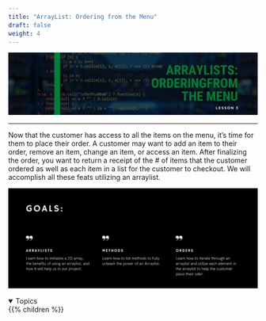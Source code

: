 ```yaml
---
title: "ArrayList: Ordering from the Menu"
draft: false
weight: 4
---
```

<link rel="stylesheet" href="../style.css">

![image](../img/listhead.png)
<hr>

Now that the customer has access to all the items on the menu, it’s time for them to place their order. A customer may want to add an item to their order, remove an item, change an item, or access an item. After finalizing the order, you want to return a receipt of the # of items that the customer ordered as well as each item in a list for the customer to checkout. We will accomplish all these feats utilizing an arraylist.

![image](../img/listgoals.png)

<details open>
<summary>Topics</summary>
{{% children %}}
</details>